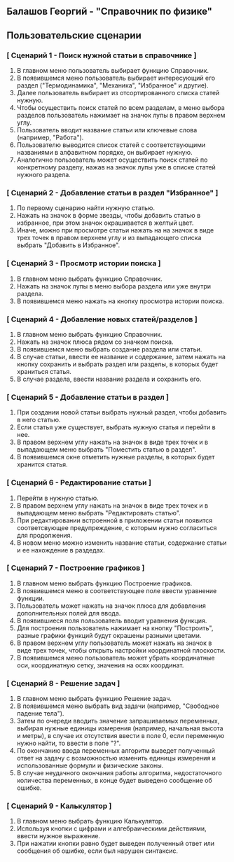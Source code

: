 ## Балашов Георгий - "Справочник по физике"
## Пользовательские сценарии

### [ Сценарий 1 - Поиск нужной статьи в справочнике ]

1. В главном меню пользователь выбирает функцию Справочник.
2. В появившемся меню пользователь выбирает интересующий его раздел ("Термодинамика", "Механика", "Избранное" и другие).
3. Далее пользователь выбирает из отсортированного списка статей нужную.
4. Чтобы осуществить поиск статей по всем разделам, в меню выбора разделов пользователь нажимает на значок лупы в правом верхнем углу.
5. Пользователь вводит название статьи или ключевые слова (например, "Работа").
6. Пользователю выводится список статей с соответствующими названиями в алфавитном порядке, он выбирает нужную.
7. Аналогично пользователь может осуществить поиск статей по конкретному разделу, нажав на значок лупы уже в списке статей нужного раздела.

### [ Сценарий 2 - Добавление статьи в раздел "Избранное" ]

1. По первому сценарию найти нужную статью.
2. Нажать на значок в форме звезды, чтобы добавить статью в избранное, при этом значок окрашивается в желтый цвет. 
3. Иначе, можно при просмотре статьи нажать на на значок в виде трех точек в правом верхнем углу и из выпадающего списка выбрать "Добавить в Избранное".

### [ Сценарий 3 - Просмотр истории поиска ]

1. В главном меню выбрать функцию Справочник.
2. Нажать на значок лупы в меню выбора раздела или уже внутри раздела.
3. В появившемся меню нажать на кнопку просмотра истории поиска.

### [ Сценарий 4 - Добавление новых статей/разделов ]

1. В главном меню выбрать функцию Справочник.
2. Нажать на значок плюса рядом со значком поиска.
3. В появившемся меню выбрать создание раздела или статьи.
4. В случае статьи, ввести ее название и содержание, затем нажать на кнопку сохранить и выбрать раздел или разделы, в которых будет храниться статья.
5. В случае раздела, ввести название раздела и сохранить его.

### [ Сценарий 5 - Добавление cтатьи в раздел ]

1. При создании новой статьи выбрать нужный раздел, чтобы добавить в него статью.
2. Если статья уже существует, выбрать нужную статья и перейти в нее.
3. В правом верхнем углу нажать на значок в виде трех точек и в выпадающем меню выбрать "Поместить статью в раздел".
4. В появившемся окне отметить нужные разделы, в которых будет хранится статья.

### [ Сценарий 6 - Редактирование статьи ]

1. Перейти в нужную статью.
2. В правом верхнем углу нажать на значок в виде трех точек и в выпадающем меню выбрать "Редактировать статью".
3. При редактировании встроенной в приложении статьи появится соответсвующее предупреждение, с которым нужно согласиться для продолжения.
4. В новом меню можно изменить название статьи, содержание статьи и ее нахождение в раздедах.

### [ Сценарий 7 - Построение графиков ]

1. В главном меню выбрать функцию Построение графиков.
2. В появившемся меню в соответствующее поле ввести уравнение функции.
3. Пользователь может нажать на значок плюса для добавления дополнительных полей для ввода.
4. В появившиеся поля пользователь вводит уравнения функция.
5. Для построения пользователь нажимает на кнопку "Построить", разные графики функций будут окрашены разными цветами.
6. В правом верхнем углу пользователь может нажать на значок в виде трех точек, чтобы открыть настройки координатной плоскости.
7. В появившемся меню пользователь может убрать координатные оси, координатную сетку, значения на осях координат.

### [ Сценарий 8 - Решение задач ]

1. В главном меню выбрать функцию Решение задач.
2. В появившемся меню выбрать вид задачи (например, "Свободное падение тела").
3. Затем по очереди вводить значение запрашиваемых переменных, выбирая нужные единицы измерения (например, начальная высота и метры), в случае их отсутствия ввести в поле 0, если переменную нужно найти, то ввести в поле "?".
4. По окончанию ввода переменных алгоритм выведет полученный ответ на задачу с возможностью изменить единицы измерения и использованные формули и физические законы.
5. В случае неудачного окончания работы алгоритма, недостаточного количества переменных, в конце будет выведено сообщение об ошибке.

### [ Сценарий 9 - Калькулятор ]

1. В главном меню выбрать функцию Калькулятор.
2. Используя кнопки с цифрами и алгебраическими действиями, ввести нужное выражение.
3. При нажатии кнопки равно будет выведен полученный ответ или сообщения об ошибке, если был нарушен синтаксис.
